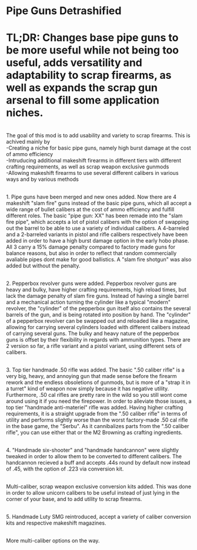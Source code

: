 # Pipe Guns Detrashified

# TL;DR: Changes base pipe guns to be more useful while not being too useful, adds versatility and adaptability to scrap firearms, as well as expands the scrap gun arsenal to fill some application niches.

<br>The goal of this mod is to add usability and variety to scrap firearms. This is achived mainly by 
<br> -Creating a niche for basic pipe guns, namely high burst damage at the cost of ammo efficiency
<br> -Intruducing additional makeshift firearms in different tiers with different crafting requirements, as well as  scrap weapon exclusive gunmods
<br> -Allowing makeshift firearms to use several different calibers in various ways and by various methods

<br>1. Pipe guns have been merged and new ones added. Now there are 4 makeshift "slam fire" guns instead of the basic pipe guns, which all accept a wide range of bullet calibers at the cost of ammo efficiency and fulfill different roles. The basic "pipe gun: XX" has been remade into the "slam fire pipe", which accepts a lot of pistol calibers with the option of swapping out the barrel to be able to use a variety of individual calibers. A 4-barreled and a 2-barreled variants in pistol and rifle calibers respectively have been added in order to have a high burst damage option in the early hobo phase. All 3 carry a 15% damage penalty compared to factory made guns for balance reasons, but also in order to reflect that random commercially avaliable pipes dont make for good ballistics. A "slam fire shotgun" was also added but without the penalty.

<br>2. Pepperbox revolver guns were added. Pepperbox revolver guns are heavy and bulky, have higher crafting requirements, high reload times, but lack the damage penalty of slam fire guns. Instead of having a single barrel and a mechanical action turning the cylinder like a typical "modern" revolver, the "cylinder" of the pepperbox gun itself also contains the several barrels of the gun, and is being rotated into position by hand. The "cylinder" of a pepperbox revolver can be swapped out and reloaded like a magazine, allowing for carrying several cylinders loaded with different calibers instead of carrying several guns. The bulky and heavy nature of the pepperbox guns is offset by their flexibility in regards with ammunition types. There are 2 version so far, a rifle variant and a pistol variant, using different sets of calibers.

<br>3. Top tier handmade .50 rifle was added. The basic ".50 caliber rifle" is a very big, heavy, and annoying gun that made sense before the firearm rework and the endless obsoletions of gunmods, but is more of a "strap it in a turret" kind of weapon now simply because it has negative utility. Furthermore, .50 cal rifles are pretty rare in the wild so you still wont come around using it if you need the firepower. In order to alleviate those issues, a top tier "handmade anti-materiel" rifle was added. Having higher crafting requirements, it is a straight upgrade from the ".50 caliber rifle" in terms of utility and performs slightly worse than the worst factory-made .50 cal rifle in the base game, the "Serbu". As it cannibalizes parts from the ".50 caliber rifle", you can use either that or the M2 Browning as crafting ingredients.

<br>4. "Handmade six-shooter" and "handmade handcannon" were slightly tweaked in order to allow them to be converted to different calibers. The handcannon recieved a buff and accepts .44s round by default now instead of .45, with the option of .223 via conversion kit.

<br>Multi-caliber, scrap weapon exclusive conversion kits added. This was done in order to allow unicorn calibers to be useful instead of just lying in the corner of your base, and to add utility to scrap firearms.

<br>5. Handmade Luty SMG reintroduced, accept a variety of caliber conversion kits and respective makeshift magazines.

<br>More multi-caliber options on the way.
